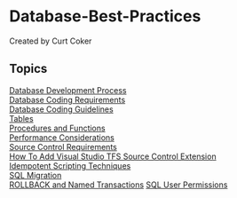 # Database-Best-Practices

Created by Curt Coker

## **Topics**

[Database Development Process](files/01_DatabaseDevelopmentProcess.md)<br>
[Database Coding Requirements](files/02_DatabaseCodingRequirements.md)<br>
[Database Coding Guidelines](files/03_DatabaseCodingGuidelines.md)<br>
[Tables](files/04_TableStandards.md)<br>
[Procedures and Functions](files/05_StoredProceduresandUserDefinedFunctions.md)<br>
[Performance Considerations](files/06_PerformanceConsiderations.md)<br>
[Source Control Requirements](files/07_SourceControlRequirements.md)<br>
[How To Add Visual Studio TFS Source Control Extension](files/08_HowToAddVisualStudioTFSSourceControlExtension.md)<br>
[Idempotent Scripting Techniques](files/09_IdempotentScriptingTechniques.md)<br>
[SQL Migration](files/10_SQLServerMigration.md)<br>
[ROLLBACK and Named Transactions](files/11_ROLLBACKandNamedTransactionsinSQLServer.md)
[SQL User Permissions](files/12_SQLUserPermissions)

